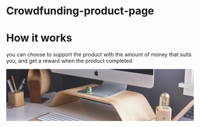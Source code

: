 # Crowdfunding-product-page 

# How it works

you can choose to support the product with the amount of money that suits you, and get a reward when the product completed

![alt text](./src/assets/image-hero-desktop.jpg "add task")

